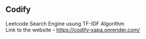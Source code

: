 ## Codify
Leetcode Search Engine usung TF-IDF Algorithm <br>
Link to the website - https://codify-xapa.onrender.com/
